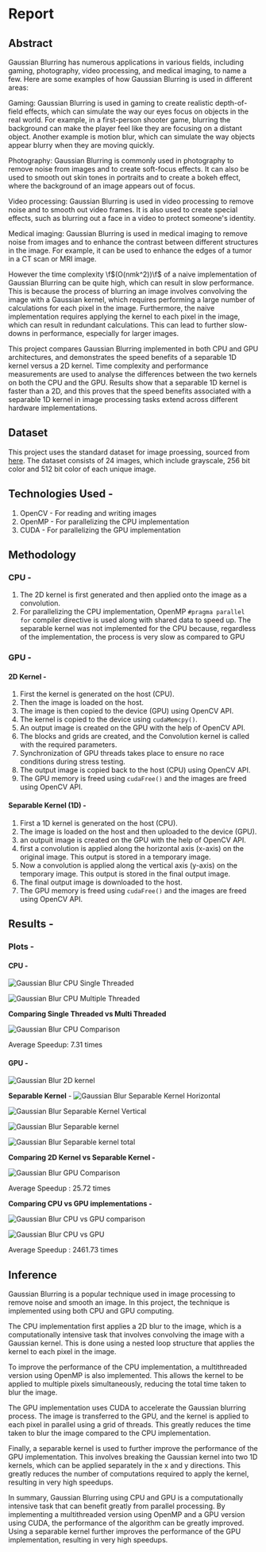 # Report

## Abstract

Gaussian Blurring has numerous applications in various fields, including gaming,
photography, video processing, and medical imaging, to name a few. Here are
some examples of how Gaussian Blurring is used in different areas:

Gaming: Gaussian Blurring is used in gaming to create realistic depth-of-field
effects, which can simulate the way our eyes focus on objects in the real
world. For example, in a first-person shooter game, blurring the background can
make the player feel like they are focusing on a distant object. Another
example is motion blur, which can simulate the way objects appear blurry when
they are moving quickly.

Photography: Gaussian Blurring is commonly used in photography to remove noise
from images and to create soft-focus effects. It can also be used to smooth out
skin tones in portraits and to create a bokeh effect, where the background of
an image appears out of focus.

Video processing: Gaussian Blurring is used in video processing to remove noise
and to smooth out video frames. It is also used to create special effects, such
as blurring out a face in a video to protect someone's identity.

Medical imaging: Gaussian Blurring is used in medical imaging to remove noise
from images and to enhance the contrast between different structures in the
image. For example, it can be used to enhance the edges of a tumor in a CT scan
or MRI image.

However the time complexity \f$(O(nmk^2))\f$ of a naive implementation of
Gaussian Blurring can be quite high, which can result in slow performance. This
is because the process of blurring an image involves convolving the image with
a Gaussian kernel, which requires performing a large number of calculations for
each pixel in the image. Furthermore, the naive implementation requires applying
the kernel to each pixel in the image, which can result in redundant
calculations. This can lead to further slow-downs in performance, especially
for larger images.

This project compares Gaussian Blurring implemented in both CPU and GPU
architectures, and demonstrates the speed benefits of a separable 1D kernel
versus a 2D kernel. Time complexity and performance measurements are used to
analyse the differences between the two kernels on both the CPU and the GPU.
Results show that a separable 1D kernel is faster than a 2D, and this proves
that the speed benefits associated with a separable 1D kernel in image
processing tasks extend across different hardware implementations.

## Dataset

This project uses the standard dataset for image proessing, sourced from [here](https://github.com/mohammadimtiazz/standard-test-images-for-Image-Processing).
The dataset consists of 24 images, which include grayscale, 256 bit color and 512 bit color of each unique image.

## Technologies Used -

1. OpenCV - For reading and writing images
2. OpenMP - For parallelizing the CPU implementation
3. CUDA - For parallelizing the GPU implementation

## Methodology

### CPU -

1. The 2D kernel is first generated and then applied onto the image as a convolution.
2. For parallelizing the CPU implementation, OpenMP `#pragma parallel for` compiler directive is used along with shared data to speed up.
   The separable kernel was not implemented for the CPU because, regardless of the implementation, the process is very slow as compared to GPU

### GPU -

#### 2D Kernel -

1. First the kernel is generated on the host (CPU).
2. Then the image is loaded on the host.
3. The image is then copied to the device (GPU) using OpenCV API.
4. The kernel is copied to the device using `cudaMemcpy()`.
5. An output image is created on the GPU with the help of OpenCV API.
6. The blocks and grids are created, and the Convolution kernel is called with
   the required parameters.
7. Synchronization of GPU threads takes place to ensure no race conditions
   during stress testing.
8. The output image is copied back to the host (CPU) using OpenCV API.
9. The GPU memory is freed using `cudaFree()` and the images are freed using
   OpenCV API.

#### Separable Kernel (1D) -

1. First a 1D kernel is generated on the host (CPU).
2. The image is loaded on the host and then uploaded to the device (GPU).
3. an outpuit image is created on the GPU with the help of OpenCV API.
4. first a convolution is applied along the horizontal axis (x-axis) on the
   original image. This output is stored in a temporary image.
5. Now a convolution is applied along the vertical axis (y-axis) on the
   temporary image. This output is stored in the final output image.
6. The final output image is downloaded to the host.
7. The GPU memory is freed using `cudaFree()` and the images are freed using
   OpenCV API.

## Results -

### Plots -

#### CPU -

![Gaussian Blur CPU Single Threaded](./metrics/gaussian_blur_cpu_single_threaded.png)

![Gaussian Blur CPU Multiple Threaded](./metrics/gaussian_blur_cpu_multi_threaded.png)

**Comparing Single Threaded vs Multi Threaded**

![Gaussian Blur CPU Comparison](./metrics/gaussian_blur_cpu_comparison.png)

Average Speedup: 7.31 times

#### GPU -

![Gaussian Blur 2D kernel](./metrics/gaussian_blur_2d.png)

**Separable Kernel** -
![Gaussian Blur Separable Kernel Horizontal](./metrics/gaussian_blur_x.png)

![Gaussian Blur Separable Kernel Vertical](./metrics/gaussian_blur_y.png)

![Gaussian Blur Separable kernel](./metrics/gaussian_blur_x_y.png)

![Gaussian Blur Separable kernel total](./metrics/gaussian_blur_separable.png)

**Comparing 2D Kernel vs Separable Kernel -**

![Gaussian Blur GPU Comparison](./metrics/gaussian_blur_separable_vs_2d.png)

Average Speedup : 25.72 times

**Comparing CPU vs GPU implementations -**

![Gaussian Blur CPU vs GPU comparison](./metrics/gaussian_blur_single_threaded_vs_multi_threaded_vs_2d_vs_separable.png)

![Gaussian Blur CPU vs GPU](./metrics/gaussian_blur_multi_threaded_vs_2d_vs_separable.png)

Average Speedup : 2461.73 times

## Inference

Gaussian Blurring is a popular technique used in image processing to remove
noise and smooth an image. In this project, the technique is implemented using
both CPU and GPU computing.

The CPU implementation first applies a 2D blur to the image, which is a
computationally intensive task that involves convolving the image with a
Gaussian kernel. This is done using a nested loop structure that applies the
kernel to each pixel in the image.

To improve the performance of the CPU implementation, a multithreaded version
using OpenMP is also implemented. This allows the kernel to be applied to
multiple pixels simultaneously, reducing the total time taken to blur the
image.

The GPU implementation uses CUDA to accelerate the Gaussian blurring process.
The image is transferred to the GPU, and the kernel is applied to each pixel in
parallel using a grid of threads. This greatly reduces the time taken to blur
the image compared to the CPU implementation.

Finally, a separable kernel is used to further improve the performance of the
GPU implementation. This involves breaking the Gaussian kernel into two 1D
kernels, which can be applied separately in the x and y directions. This
greatly reduces the number of computations required to apply the kernel,
resulting in very high speedups.

In summary, Gaussian Blurring using CPU and GPU is a computationally intensive
task that can benefit greatly from parallel processing. By implementing a
multithreaded version using OpenMP and a GPU version using CUDA, the
performance of the algorithm can be greatly improved. Using a separable kernel
further improves the performance of the GPU implementation, resulting in very
high speedups.
